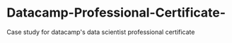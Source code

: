 # Datacamp-Professional-Certificate-
Case study for datacamp's data scientist professional certificate

